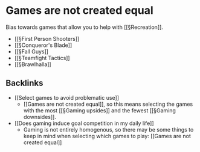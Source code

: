 # Games are not created equal
Bias towards games that allow you to help with [[§Recreation]].

* [[§First Person Shooters]]
* [[§Conqueror's Blade]]
* [[§Fall Guys]]
* [[§Teamfight Tactics]]
* [[§Brawlhalla]]

<!-- #p1 -->

## Backlinks
* [[Select games to avoid problematic use]]
	* [[Games are not created equal]], so this means selecting the games with the most [[§Gaming upsides]] and the fewest [[§Gaming downsides]]. 
* [[Does gaming induce goal competition in my daily life]]
	* Gaming is not entirely homogenous, so there may be some things to keep in mind when selecting which games to play: [[Games are not created equal]]

<!-- {BearID:367CB7D8-28C4-4ED1-85A6-F9A71406F18C-662-000001C9D5D7BA00} -->
